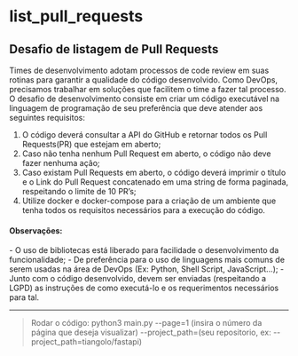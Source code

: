 # list_pull_requests

<h2>Desafio de listagem de Pull Requests</h2>

<p>
Times de desenvolvimento adotam processos de code review em suas rotinas para
garantir a qualidade do código desenvolvido. Como DevOps, precisamos trabalhar
em soluções que facilitem o time a fazer tal processo.
O desafio de desenvolvimento consiste em criar um código executável na linguagem
de programação de seu preferência que deve atender aos seguintes requisitos:
</p>

1. O código deverá consultar a API do GitHub e retornar todos os Pull Requests(PR) que estejam em aberto;
2. Caso não tenha nenhum Pull Request em aberto, o código não deve fazer
nenhuma ação;
3. Caso existam Pull Requests em aberto, o código deverá imprimir o título e o Link do Pull Request concatenado em uma string de forma paginada, respeitando o limite de 10 PR’s;
4. Utilize docker e docker-compose para a criação de um ambiente que tenha todos os requisitos necessários para a execução do código.

<h4>Observações:</h4>
- O uso de bibliotecas está liberado para facilidade o desenvolvimento da
funcionalidade;
- De preferência para o uso de linguagens mais comuns de serem usadas na
área de DevOps (Ex: Python, Shell Script, JavaScript...);
- Junto com o código desenvolvido, devem ser enviadas (respeitando a LGPD)
as instruções de como executá-lo e os requerimentos necessários para tal.


---
> Rodar o código: python3 main.py --page=1 (insira o número da página que deseja visualizar) --project_path=(seu repositorio, ex: --project_path=tiangolo/fastapi)